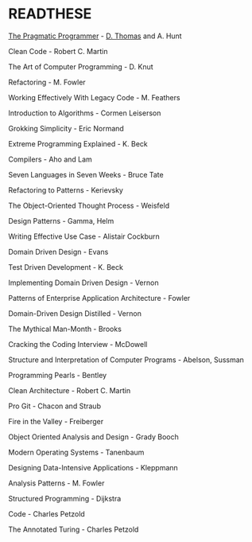 # READTHESE

[The Pragmatic Programmer](https://www.amazon.com/Pragmatic-Programmer-Journeyman-Master/dp/020161622X) - [D. Thomas](https://twitter.com/pragdave) and A. Hunt

Clean Code - Robert C. Martin

The Art of Computer Programming - D. Knut

Refactoring - M. Fowler

Working Effectively With Legacy Code - M. Feathers 

Introduction to Algorithms -  Cormen Leiserson

Grokking Simplicity - Eric Normand

Extreme Programming Explained - K. Beck

Compilers - Aho and Lam

Seven Languages in Seven Weeks - Bruce Tate

Refactoring to Patterns -  Kerievsky

The Object-Oriented Thought Process - Weisfeld

Design Patterns - Gamma, Helm

Writing Effective Use Case -  Alistair Cockburn

Domain Driven Design - Evans

Test Driven Development - K. Beck

Implementing Domain Driven Design - Vernon

Patterns of Enterprise Application Architecture - Fowler

Domain-Driven Design Distilled - Vernon

The Mythical Man-Month - Brooks

Cracking the Coding Interview - McDowell

Structure and Interpretation of Computer Programs - Abelson, Sussman

Programming Pearls - Bentley

Clean Architecture - Robert C. Martin

Pro Git - Chacon and Straub

Fire in the Valley - Freiberger

Object Oriented Analysis and Design - Grady Booch

Modern Operating Systems - Tanenbaum

Designing Data-Intensive Applications - Kleppmann

Analysis Patterns - M. Fowler

Structured Programming - Dijkstra 

Code - Charles Petzold

The Annotated Turing - Charles Petzold
